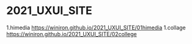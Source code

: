 # 2021_UXUI_SITE
1.himedia https://winiron.github.io/2021_UXUI_SITE/01himedia
1.collage https://winiron.github.io/2021_UXUI_SITE/02college
